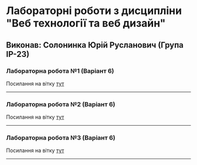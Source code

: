 # Лабораторні роботи з дисципліни "Веб технології та веб дизайн"

## Виконав: Солонинка Юрій Русланович (Група ІР-23)

### Лабораторна робота №1 (Варіант 6)
Посилання на вітку [тут](https://github.com/BaZeLiNa/web/tree/lab_1)

***
### Лабораторна робота №2 (Варіант 6)
Посилання на вітку [тут](https://google.com)

***
### Лабораторна робота №3 (Варіант 6)
Посилання на вітку [тут](https://google.com)

***
